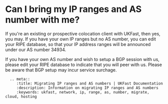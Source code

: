 # Can I bring my IP ranges and AS number with me?

If you're an existing or prospective colocation client with UKFast, then yes, you may. If you have your own IP ranges but no AS number, you can edit your RIPE database, so that your IP address ranges will be announced under our AS number 34934.

If you have your own AS number and wish to setup a BGP session with us, please edit your RIPE database to indicate that you will peer with us. Please be aware that BGP setup may incur service surchage.

```eval_rst
  .. meta::
     :title: Migrating IP ranges and AS numbers | UKFast Documentation
     :description: Information on migrating IP ranges and AS numbers
     :keywords: ukfast, network, ip, range, as, number, migrate, cloud, hosting

